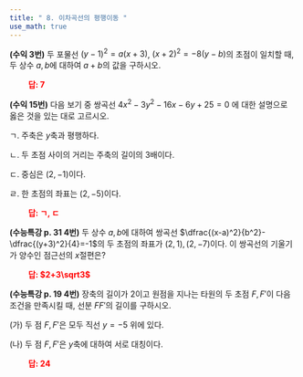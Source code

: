 ```yaml
---
title: " 8. 이차곡선의 평행이동 "
use_math: true
---
```



**(수익 3번)** 두 포물선 $(y-1)^2=a(x+3)$, $(x+2)^2=-8(y-b)$의 초점이 일치할 때, 두 상수 $a, b$에 대하여 $a+b$의 값을 구하시오.

**<span style="color: red;">$\qquad$답: $7$</span>**

**(수익 15번)** 다음 보기 중 쌍곡선 $4x^2-3y^2-16x-6y+25=0$ 에 대한 설명으로 옳은 것을 있는 대로 고르시오.

ㄱ. 주축은 $y$축과 평행하다.

ㄴ. 두 초점 사이의 거리는 주축의 길이의 3배이다.

ㄷ. 중심은 $(2, -1)$이다.

ㄹ. 한 초점의 좌표는 $(2, -5)$이다.

**<span style="color: red;">$\qquad$답: ㄱ, ㄷ</span>**

**(수능특강 p. 31 4번)** 두 상수 $a, b$에 대하여 쌍곡선 $\dfrac{(x-a)^2}{b^2}-\dfrac{(y+3)^2}{4}=-1$의 두 초점의 좌표가 $(2, 1), (2, -7)$이다. 이 쌍곡선의 기울기가 양수인 점근선의 $x$절편은?

**<span style="color: red;">$\qquad$답: $2+3\sqrt3$</span>**


**(수능특강 p. 19 4번)** 장축의 길이가 2이고 원점을 지나는 타원의 두 초점 $F, F'$이 다음 조건을 만족시킬 때, 선분 $FF'$의 길이를 구하시오.

(가) 두 점 $F, F'$은 모두 직선 $y=-5$ 위에 있다.

(나) 두 점 $F, F'$은 $y$축에 대하여 서로 대칭이다.

**<span style="color: red;">$\qquad$답: $24$</span>**


